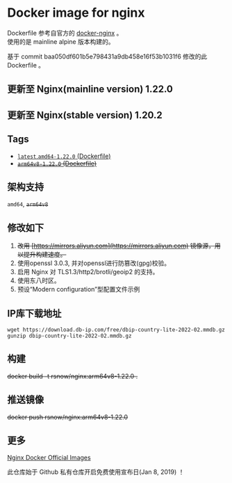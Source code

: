# Docker image for nginx

Dockerfile 参考自官方的 [docker-nginx](https://github.com/nginxinc/docker-nginx/tree/master/mainline/alpine) 。  
使用的是 mainline alpine 版本构建的。  

基于 commit baa050df601b5e798431a9db458e16f53b1031f6 修改的此 Dockerfile 。

## 更新至 Nginx(mainline version) 1.22.0
## 更新至 Nginx(stable version) 1.20.2

## Tags 

* [`latest`,`amd64-1.22.0` (Dockerfile)](https://github.com/Ran-snow/docker-nginx/blob/master/Dockerfile)
* ~~[`arm64v8-1.22.0` (Dockerfile)](https://github.com/Ran-snow/docker-nginx/blob/master/Dockerfile)~~

## 架构支持

`amd64`, ~~`arm64v8`~~

## 修改如下
1. ~~改用 [https://mirrors.aliyun.com](https://mirrors.aliyun.com) 镜像源，用以提升构建速度。~~
2. 使用openssl 3.0.3, 并对openssl进行防篡改(gpg)校验。
3. 启用 Nginx 对 TLS1.3/http2/brotli/geoip2 的支持。
4. 使用东八时区。
5. 预设“Modern configuration”型配置文件示例

## IP库下载地址
```
wget https://download.db-ip.com/free/dbip-country-lite-2022-02.mmdb.gz
gunzip dbip-country-lite-2022-02.mmdb.gz
```

## 构建

~~docker build -t rsnow/nginx:arm64v8-1.22.0 .~~

## 推送镜像

~~docker push rsnow/nginx:arm64v8-1.22.0~~

## 更多

[Nginx Docker Official Images](https://hub.docker.com/_/nginx)

此仓库始于 Github 私有仓库开启免费使用宣布日(Jan 8, 2019) ！